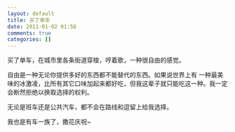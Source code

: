 ```yaml
---
layout: default
title: 买了单车
date: 2011-01-02 01:58
comments: true
categories: []
---
```

买了单车，在城市里各条街道穿梭，哼着歌，一种很自由的感觉。

自由是一种无论你提供多好的东西都不能替代的东西。如果说世界上有 一种最美味的冰激凌，比所有其它口味加起来都好吃，但我这辈子就只能吃这一种。我一定会断然拒绝以换取选择的权利。

无论是班车还是公共汽车，都不会在路线和逗留上给我选择。

我也是有车一族了，撒花庆祝~
